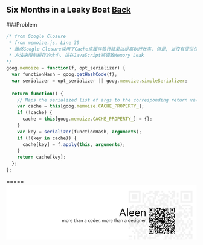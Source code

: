 ## Six Months in a Leaky Boat [Back](./../goog.md)
###Problem
```js
/* from Google Closure 
 * from memoize.js, Line 39
 * 雖然Google Closure採用了Cache來緩存執行結果以提高執行效率. 但是, 並沒有提供任何
 * 方法來限制緩存的大小, 這在JavaScript將導致Memory Leak
*/
goog.memoize = function(f, opt_serializer) {
  var functionHash = goog.getHashCode(f);
  var serializer = opt_serializer || goog.memoize.simpleSerializer;
  
  return function() {
    // Maps the serialized list of args to the corresponding return value.
    var cache = this[goog.memoize.CACHE_PROPERTY_];
    if (!cache) {
      cache = this[goog.memoize.CACHE_PROPERTY_] = {};
    }
    var key = serializer(functionHash, arguments);
    if (!(key in cache)) {
      cache[key] = f.apply(this, arguments);
    }
    return cache[key];
  };
};
```

=====
<a href="http://aleen42.github.io/" target="_blank" ><img src="./../../../../../pic/tail.gif"></a>